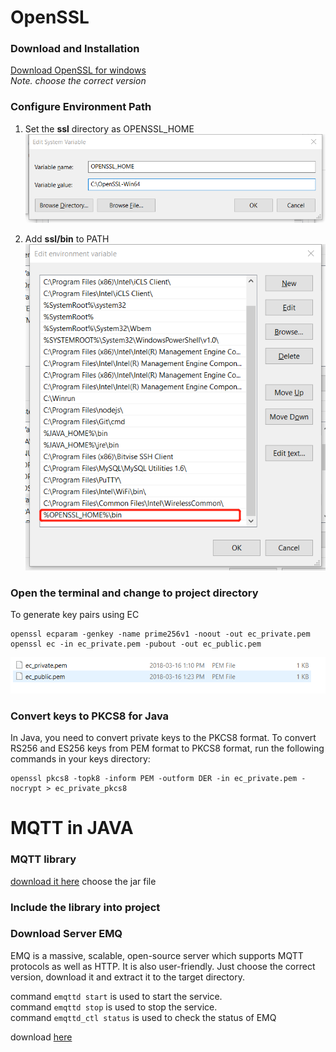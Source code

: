 # OpenSSL  

### Download and Installation
  [Download OpenSSL for windows](http://slproweb.com/products/Win32OpenSSL.html)  
*Note. choose the correct version*

### Configure Environment Path

1. Set the **ssl** directory as OPENSSL_HOME
![img](1.png)

2. Add **ssl/bin** to PATH
![img](2.png)

### Open the terminal and change to project directory  
To generate key pairs using EC 
```
openssl ecparam -genkey -name prime256v1 -noout -out ec_private.pem
openssl ec -in ec_private.pem -pubout -out ec_public.pem
```
![img](3.png)

### Convert keys to PKCS8 for Java
In Java, you need to convert private keys to the PKCS8 format. To convert RS256 and ES256 keys from PEM format to PKCS8 format, run the following commands in your keys directory:  
```
openssl pkcs8 -topk8 -inform PEM -outform DER -in ec_private.pem -nocrypt > ec_private_pkcs8
```

# MQTT in JAVA
### MQTT library
[download it here](http://search.maven.org/#search%7Cga%7C1%7Ca%3A%22org.eclipse.paho.client.mqttv3%22) choose the jar file

### Include the library into project

### Download Server EMQ
EMQ is a massive, scalable, open-source server which supports MQTT protocols as well as HTTP.
It is also user-friendly.
Just choose the correct version, download it and extract it to the target directory.  
  
command ```emqttd start``` is used to start the service.  
command ```emqttd stop``` is used to stop the service.  
command ```emqttd_ctl status``` is used to check the status of EMQ

download [here](http://emqtt.com/)